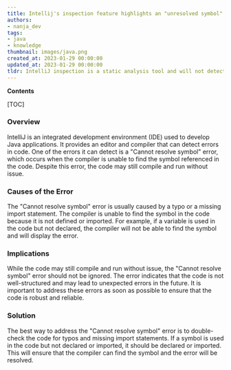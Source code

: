 ```yaml
---
title: Intellij's inspection feature highlights an "unresolved symbol" error, although the code still compiles successfully
authors:
- nanja_dev
tags:
- java
- knowledge
thumbnail: images/java.png
created_at: 2023-01-29 00:00:00
updated_at: 2023-01-29 00:00:00
tldr: IntelliJ inspection is a static analysis tool and will not detect any errors that only occur at runtime, so it is possible for code to compile despite IntelliJ giving a `Cannot resolve symbol` error.
---
```


**Contents**

[TOC]

### Overview
IntelliJ is an integrated development environment (IDE) used to develop Java applications. It provides an editor and compiler that can detect errors in code. One of the errors it can detect is a "Cannot resolve symbol" error, which occurs when the compiler is unable to find the symbol referenced in the code. Despite this error, the code may still compile and run without issue.

### Causes of the Error
The "Cannot resolve symbol" error is usually caused by a typo or a missing import statement. The compiler is unable to find the symbol in the code because it is not defined or imported. For example, if a variable is used in the code but not declared, the compiler will not be able to find the symbol and will display the error.

### Implications
While the code may still compile and run without issue, the "Cannot resolve symbol" error should not be ignored. The error indicates that the code is not well-structured and may lead to unexpected errors in the future. It is important to address these errors as soon as possible to ensure that the code is robust and reliable.

### Solution
The best way to address the "Cannot resolve symbol" error is to double-check the code for typos and missing import statements. If a symbol is used in the code but not declared or imported, it should be declared or imported. This will ensure that the compiler can find the symbol and the error will be resolved.
